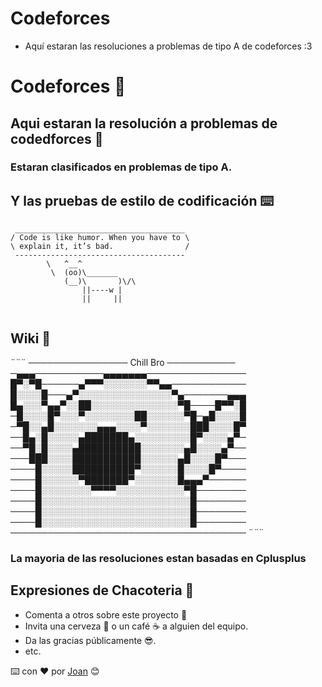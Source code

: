 # Codeforces

- Aquí estaran las resoluciones a problemas de tipo A de codeforces :3

# Codeforces 🌟

## Aqui estaran la resolución a problemas de codedforces 🚀

### Estaran clasificados en problemas de tipo A.

## Y las pruebas de estilo de codificación ⌨️

```
 ______________________________________
/ Code is like humor. When you have to \
\ explain it, it’s bad.                /
 --------------------------------------
        \   ^__^
         \  (oo)\_______
            (__)\       )\/\
                ||----w |
                ||     ||
 
```
## Wiki 📖
¨¨¨
──────────────── Chill Bro ───────────
─▄▄▄───────────▄▄▄▄▄▄▄────────────────
█▀░▀█──────▄▀▀▀░░░░░░░▀▀▄▄────────────
█░░░░█───▄▀░░░░░░░░░░░░░░░▀▄───────▄▄▄
█▄░░░▀▄▄▀░░██░░░░░░░░░░░░░░▀█────█▀▀░█
─█░░░░█▀░░░▀░░░░░░░░██░░░░░░▀█─▄█░░░░█
─▀█░░▄█░░░░░░░▄▄▄░░░░▀░░░░░░░███░░░░█▀
──█▄░█░░░░░▄███████▄░░░░░░░░░█▀░░░░▄▀─
──▀█░█░░░░▄██████████░░░░░░░▄█░░░░▄▀──
───███░░░░███████████░░░░░░▄█░░░░█▀───
────█░░░░░██████████▀░░░░░░█░░░░█▀────
────█░░░░░░▀███████▀░░░░░░░█▄▄▄▀──────
────█░░░░░░░░▀▀▀▀░░░░░░░░░░░▀█────────
────█░░░░░░░░░░░░░░░░░░░░░░░░█────────
────█░░░░░░░░░░░░░░░░░░░░░░░░█────────
────█░░░░░░░░░░░░░░░░░░░░░░░░█────────
──────────────────────────────────────
¨¨¨
### La mayoria de las resoluciones estan basadas en Cplusplus

## Expresiones de Chacoteria 🎁

* Comenta a otros sobre este proyecto 📢
* Invita una cerveza 🍺 o un café ☕ a alguien del equipo. 
* Da las gracias públicamente 😎.
* etc.

⌨️ con ❤️  por [Joan](https://github.com/Johan769) 😊
